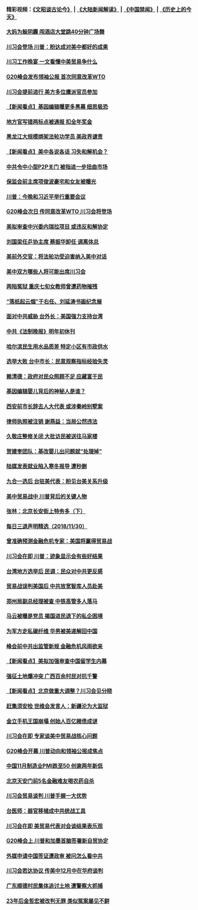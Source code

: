 #### 精彩视频：[《文昭谈古论今》](https://github.com/gfw-breaker/wenzhao/blob/master/README.md?t=12020031) | [《大陆新闻解读》](https://github.com/gfw-breaker/ntdtv-comedy/blob/master/README.md?t=12020031) | [《中国禁闻》](https://github.com/gfw-breaker/ntdtv-news/blob/master/README.md?t=12020031) | [《历史上的今天》](https://github.com/gfw-breaker/today-in-history/blob/master/README.md?t=12020031) 

#### [大妈为躲阴霾 闯酒店大堂跳40分钟广场舞](../pages/nsc413/n10885984.md?t=12020031) 

#### [川习会登场 川普：盼达成对美中都好的成果](../pages/nsc413/n10885998.md?t=12020031) 

#### [川习工作晚宴 一文看懂中美贸易争什么](../pages/nsc413/n10885926.md?t=12020031) 

#### [G20峰会发布领袖公报 首次同意改革WTO](../pages/nsc413/n10885805.md?t=12020031) 

#### [川习会提前进行 美方多位鹰派官员参加](../pages/nsc413/n10885934.md?t=12020031) 

#### [【新闻看点】基因编辑曝更多黑幕 细思极恐](../pages/nsc413/n10885599.md?t=12020031) 

#### [地方官写错两标点被通报 扣全年奖金](../pages/nsc413/n10885823.md?t=12020031) 

#### [黑龙江大规模绑架法轮功学员 美政界谴责](../pages/nsc413/n10885824.md?t=12020031) 

#### [【新闻看点】美中各说各话 习失和解机会？](../pages/nsc413/n10885600.md?t=12020031) 

#### [中共令中小型P2P关门 被指进一步扭曲市场](../pages/nsc413/n10885097.md?t=12020031) 

#### [保监会前主席项俊波豪宅和女友被曝光](../pages/nsc413/n10885595.md?t=12020031) 

#### [川普：今晚和习近平举行重要会议](../pages/nsc413/n10885728.md?t=12020031) 

#### [G20峰会次日 传同意改革WTO 川习会将登场](../pages/nsc413/n10885625.md?t=12020031) 

#### [美拟审查中兴委内瑞拉项目 或违反和解协定](../pages/nsc413/n10885649.md?t=12020031) 

#### [刘国梁任乒协主席 蔡振华卸任 调离体总](../pages/nsc413/n10885581.md?t=12020031) 

#### [美前外交官：将法轮功受迫害纳入美中对话](../pages/nsc413/n10884818.md?t=12020031) 

#### [美中双方哪些人将可能出席川习会](../pages/nsc413/n10885005.md?t=12020031) 

#### [两陷冤狱 重庆七旬女教师曾遭药物摧残](../pages/nsc413/n10883689.md?t=12020031) 

#### [“落纸起云烟”于右任、刘延涛书画纪念展](../pages/nsc413/n10885419.md?t=12020031) 


#### [面对中共威胁  台外长：美国强力支持台湾](../pages/nsc413/n10885378.md?t=12020031) 

#### [中共《法制晚报》明年初休刊](../pages/nsc413/n10885380.md?t=12020031) 

#### [哈尔滨民生用水品质差 特定小区有市政供水](../pages/nsc413/n10885275.md?t=12020031) 

#### [选举大败 台中市长：民意观察指标经验失灵](../pages/nsc413/n10885278.md?t=12020031) 

#### [赖清德：政府对民众照顾不足 应藏富于民](../pages/nsc413/n10885348.md?t=12020031) 

#### [基因编辑婴儿背后的神秘人是谁？](../pages/nsc413/n10885304.md?t=12020031) 

#### [西安前市长辞去人大代表 或涉秦岭别墅案](../pages/nsc413/n10885276.md?t=12020031) 

#### [律师执照被注销 谢燕益：当局公然违法](../pages/nsc413/n10885135.md?t=12020031) 

#### [久敬庄整修关闭 大批访民被送往马家楼](../pages/nsc413/n10885010.md?t=12020031) 

#### [贺建奎团队：基改婴儿出问题就“处理掉”](../pages/nsc413/n10885039.md?t=12020031) 

#### [陆媒发表就业陷入寒冬报导 遭秒删](../pages/nsc413/n10884792.md?t=12020031) 

#### [九合一选后 台驻美代表：盼见台美关系升级](../pages/nsc413/n10885014.md?t=12020031) 

#### [美中贸易战中 川普背后的关键人物](../pages/nsc413/n10884767.md?t=12020031) 

#### [张林：北京长安街上特务多（下）](../pages/nsc413/n10884987.md?t=12020031) 

#### [每日三退声明精选（2018/11/30）](../pages/nsc413/n10884924.md?t=12020031) 

#### [曾准确预测金融危机专家：美国将赢得贸易战](../pages/nsc413/n10884588.md?t=12020031) 

#### [川习会在即 川普：迹象显示会有些好结果](../pages/nsc413/n10884381.md?t=12020031) 

#### [台湾地方选举后 民调：民众对中共更反感](../pages/nsc413/n10884397.md?t=12020031) 

#### [贸易战误判美国后 中共放宽智库人员赴美](../pages/nsc413/n10883875.md?t=12020031) 

#### [郑州局副总经理被查 中铁高管多人落马](../pages/nsc413/n10884586.md?t=12020031) 

#### [马云被曝是党员 揭国进民退下的私企困境](../pages/nsc413/n10884354.md?t=12020031) 

#### [为军方走私碳纤维 华男被美递解回中国](../pages/nsc413/n10884519.md?t=12020031) 

#### [峰会前中共出监管新规 金融危机风雨欲来](../pages/nsc413/n10882822.md?t=12020031) 

#### [【新闻看点】美拟加强审查中国留学生内幕](../pages/nsc413/n10884162.md?t=12020031) 

#### [强征土地爆冲突 广西百余村民对抗千警](../pages/nsc413/n10884503.md?t=12020031) 

#### [【新闻看点】北京做重大调整？川习会见分晓](../pages/nsc413/n10884055.md?t=12020031) 

#### [赶集须安检 世维会发言人：新疆沦为大监狱](../pages/nsc413/n10884334.md?t=12020031) 

#### [金立手机王国崩塌 创始人百亿赌债成谜](../pages/nsc413/n10884409.md?t=12020031) 

#### [川习会在即 专家谈美中贸易战核心问题](../pages/nsc413/n10884287.md?t=12020031) 

#### [G20峰会开幕 川普动向和领袖公报成焦点](../pages/nsc413/n10884060.md?t=12020031) 

#### [中国11月制造业PMI跌至50 创逾两年新低](../pages/nsc413/n10884109.md?t=12020031) 

#### [北京天安门前5名金融难友喝农药自杀](../pages/nsc413/n10884179.md?t=12020031) 

#### [川习会贸易谈判 川普手握一大优势](../pages/nsc413/n10884168.md?t=12020031) 

#### [台医师：器官移植成中共统战工具](../pages/nsc413/n10883707.md?t=12020031) 

#### [川习会在即 美贸易代表对会谈结果表乐观](../pages/nsc413/n10884015.md?t=12020031) 

#### [G20峰会上 川普和加墨首脑签署新自贸协定](../pages/nsc413/n10883937.md?t=12020031) 

#### [外媒申请中国签证遭政审 被问怎么看中共](../pages/nsc413/n10883688.md?t=12020031) 

#### [川习会若达协议 传美中12月中在华府谈判](../pages/nsc413/n10883914.md?t=12020031) 

#### [广东顺德村民集体追讨土地 遭警察大抓捕](../pages/nsc413/n10883477.md?t=12020031) 

#### [23年后金哲宏被改判无罪 类似冤案屡见不鲜](../pages/nsc413/n10883188.md?t=12020031) 

